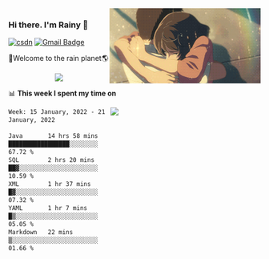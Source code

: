 <img  align='right' height="150" src="https://github.com/LikeRainDay/LikeRainDay/blob/master/pic/img_rain_1.gif?raw=true">



### Hi there. I'm Rainy :lemon:

[![csdn](https://img.shields.io/badge/-csdn-c14438?style=flat-square&logo=c&logoColor=white)](https://blog.csdn.net/qq_15807167)
[![Gmail Badge](https://img.shields.io/badge/-gmail-c14438?style=flat-square&logo=Gmail&logoColor=white&link=mailto:houshuai0816@gmail.com)](mailto:houshuai0816@gmail.com)

🚀Welcome to the rain planet🌎

<center>
<img align='center'  src="https://source.unsplash.com/random/1200x600">
</center>

📊 **This week I spent my time on**

<img align='right'   width="300" src="https://github-readme-stats.vercel.app/api?username=LikeRainDay&show_icons=true&title_color=fff&icon_color=79ff97&text_color=9f9f9f&bg_color=151515">

<!--START_SECTION:waka-->
```text
Week: 15 January, 2022 - 21 January, 2022

Java       14 hrs 58 mins  █████████████████░░░░░░░░   67.72 % 
SQL        2 hrs 20 mins   ██▓░░░░░░░░░░░░░░░░░░░░░░   10.59 % 
XML        1 hr 37 mins    █▓░░░░░░░░░░░░░░░░░░░░░░░   07.32 % 
YAML       1 hr 7 mins     █▒░░░░░░░░░░░░░░░░░░░░░░░   05.05 % 
Markdown   22 mins         ▒░░░░░░░░░░░░░░░░░░░░░░░░   01.66 % 
```
<!--END_SECTION:waka-->
